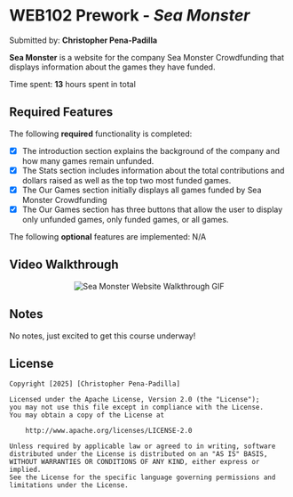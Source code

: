 # WEB102 Prework - *Sea Monster*

Submitted by: **Christopher Pena-Padilla**

**Sea Monster** is a website for the company Sea Monster Crowdfunding that displays information about the games they have funded.

Time spent: **13** hours spent in total

## Required Features

The following **required** functionality is completed:

* [x] The introduction section explains the background of the company and how many games remain unfunded.
* [x] The Stats section includes information about the total contributions and dollars raised as well as the top two most funded games.
* [x] The Our Games section initially displays all games funded by Sea Monster Crowdfunding
* [x] The Our Games section has three buttons that allow the user to display only unfunded games, only funded games, or all games.

The following **optional** features are implemented: N/A

## Video Walkthrough

<div align="center">
    <img src = "https://github.com/user-attachments/assets/e46e10f3-00dd-48f0-930d-a851e0ed76d4" alt = "Sea Monster Website Walkthrough GIF">
</div>

## Notes

No notes, just excited to get this course underway!

## License

    Copyright [2025] [Christopher Pena-Padilla]

    Licensed under the Apache License, Version 2.0 (the "License");
    you may not use this file except in compliance with the License.
    You may obtain a copy of the License at

        http://www.apache.org/licenses/LICENSE-2.0

    Unless required by applicable law or agreed to in writing, software
    distributed under the License is distributed on an "AS IS" BASIS,
    WITHOUT WARRANTIES OR CONDITIONS OF ANY KIND, either express or implied.
    See the License for the specific language governing permissions and
    limitations under the License.

